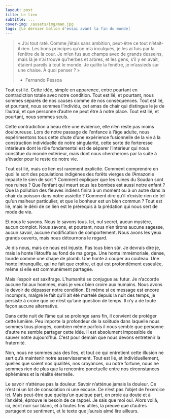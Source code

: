 ```yaml
---
layout: post
title: Le lien
subtitle: ...
cover-img: /assets/img/man.jpg
tags: [Le dernier ballon d'essai avant la fin du monde]
---
```


> « J’ai tout raté.
> Comme j’étais sans ambition, peut-être ce tout n’était-il rien.
> Les bons principes qu’on m’a inculqués,
> je les ai fuis par la fenêtre de la cour.
> Je m’en fus aux champs avec de grands desseins,
> mais là je n’ai trouvé qu’herbes et arbres,
> et les gens, s’il y en avait, étaient pareils à tout le monde.
> Je quitte la fenêtre, je m’assieds sur une chaise. À quoi penser ? »
> -	Fernando Pessoa

Tout est lié. Cette idée, simple en apparence, entre pourtant en contradiction totale avec notre condition. Tout est lié, et pourtant, nous sommes séparés de nos causes comme de nos conséquences. Tout est lié, et pourtant, nous sommes l’individu, cet amas de chair qui distingue le je de l’autrui, et que personne d’autre ne peut être à notre place. Tout est lié, et pourtant, nous sommes seuls.

Cette contradiction a beau être une évidence, elle n’en reste pas moins douloureuse. Lors de notre passage de l’enfance à l’âge adulte, nous expérimentons tous cette chute d’une expérience fusionnelle de la vie à la construction individuelle de notre singularité, cette sorte de forteresse intérieure dont le rôle fondamental est de séparer l’intérieur qui nous constitue du monde extérieur, mais dont nous chercherons par la suite à s’évader pour le reste de notre vie.

Tout est lié, mais ce lien est rarement explicite. Comment comprendre en quoi le sort des populations indigènes des forêts vierges de l’Amazonie impacte le sien de sort ? Comment expliquer que les ruines du Soudan sont nos ruines ? Que l’enfant qui meurt sous les bombes est aussi notre enfant ? Que la pollution des fleuves indiens finira à un moment ou à un autre dans la chair du poisson dans notre assiette ? Comment dire qu’il n’existe rien de tel qu’un malheur particulier, et que le bonheur est un bien commun ? Tout est lié, mais le déni de ce lien est le prérequis à la prédation qui nous sert de mode de vie.

Et nous le savons. Nous le savons tous. Ici, nul secret, aucun mystère, aucun complot. Nous savons, et pourtant, nous n’en tirons aucune sagesse, aucun savoir, aucune modification de comportement. Nous avons les yeux grands ouverts, mais nous détournons le regard.

Je dis nous, mais ce nous est injuste. Pas tous bien sûr. Je devrais dire je, mais la honte l’étouffe au fond de ma gorge. Une honte immémoriale, dense, lourde comme une chape de plomb. Une honte à couper au couteau. Une honte intranquille, qui ne fait que croitre, et qui est profondément esseulée, même si elle est communément partagée.

Mais l’espoir est saxifrage. L’humanité se conjugue au futur. Je n’accorde aucune foi aux hommes, mais je veux bien croire aux humains. Nous avons le devoir de dépasser notre condition. Et même si ce message est encore incompris, malgré le fait qu’il ait été martelé depuis la nuit des temps, je persiste à croire que ce n’est qu’une question de temps. Il n’y a de toute façon aucune alternative.

Dans cette nuit de l’âme qui se prolonge sans fin, il convient de protéger cette lumière. Peu importe la profondeur de la solitude dans laquelle nous sommes tous plongés, combien même parfois il nous semble que personne d’autre ne semble partager cette idée. Il est absolument impossible de sauver notre aujourd’hui. C’est pour demain que nous devons entretenir la fraternité.

Non, nous ne sommes pas des îles, et tout ce qui entretient cette illusion ne sert qu’à maintenir notre asservissement. Tout est lié, et individuellement, quelles que soient nos qualités, nos croyances, ou notre fortune, nous ne sommes rien de plus que la rencontre ponctuelle entre nos circonstances éphémères et la réalité éternelle.

Le savoir n’atténue pas la douleur. Savoir n’atténue jamais la douleur. Ce n’est ni un lot de consolation ni une excuse. Ce n’est pas l’objet de l’exercice ici. Mais peut-être que quelqu’un quelque part, en proie au doute et à l’anxiété, éprouve le besoin de ce rappel. Je sais que moi oui. Alors voilà, ici, écrit noir sur blanc, et à toutes fins utiles, la preuve que d’autres partagent ce sentiment, et le texte que j’aurais aimé lire ailleurs. 